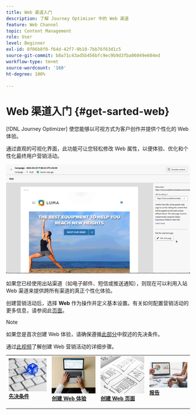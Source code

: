 ```yaml
---
title: Web 渠道入门
description: 了解 Journey Optimizer 中的 Web 渠道
feature: Web Channel
topic: Content Management
role: User
level: Beginner
exl-id: 8f06b8f0-f64d-42f7-9b10-7bb76f63d1c5
source-git-commit: b8a71c43ad5b456bfc9ec9b9d3fba06049e604ed
workflow-type: tm+mt
source-wordcount: '160'
ht-degree: 100%

---
```


# Web 渠道入门 {#get-sarted-web}

[!DNL Journey Optimizer] 使您能够以可视方式为客户创作并提供个性化的 Web 体验。

通过直观的可视化界面，此功能可让您轻松修改 Web 属性，以便体验、优化和个性化最终用户营销活动。

![](../rn/assets/do-not-localize/web-authoring.gif)


如果您已经使用出站渠道（如电子邮件、短信或推送通知），则现在可以利用入站 Web 渠道来提供跨所有渠道的真正个性化体验。

创建营销活动后，选择 **Web** 作为操作并定义基本设置。有关如何配置营销活动的更多信息，请参阅此[页面](../campaigns/create-campaign.md#configure)。

>[!NOTE]
>
>如果您是首次创建 Web 体验，请确保遵循[此部分](web-prerequisites.md)中叙述的先决条件。

通过[此视频](create-web.md#video)了解创建 Web 营销活动的详细步骤。

<table style="table-layout:fixed"><tr style="border: 0;">
<td>
<a href="web-prerequisites.md">
<img alt="潜在客户" src="../assets/do-not-localize/web-prerequisites.jpg">
</a>
<div><a href="web-prerequisites.md"><strong>先决条件</strong>
</div>
<p>
</td>
<td>
<a href="create-web.md">
<img alt="不频繁" src="../assets/do-not-localize/web-create.jpg">
</a>
<div>
<a href="create-web.md"><strong>创建 Web 体验</strong></a>
</div>
<p></td>
<td>
<a href="edit-web-content.md">
<img alt="验证" src="../assets/do-not-localize/web-design.jpg">
</a>
<div>
<a href="edit-web-content.md"><strong>创建 Web 页面</strong></a>
</div>
<p>
</td>
<td>
<a href="monitor-web-campaigns.md">
<img alt="验证" src="../assets/do-not-localize/web-reporting.jpg">
</a>
<div>
<a href="monitor-web-campaigns.md"><strong>报告</strong></a>
</div>
<p>
</td>
</tr></table>


